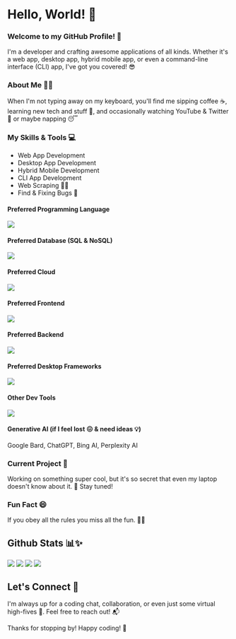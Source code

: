# Hello, World! 👋
### Welcome to my GitHub Profile! 🚀
I'm a developer and crafting awesome applications of all kinds. Whether it's a web app, desktop app, hybrid mobile app, or even a command-line interface (CLI) app, I've got you covered! 😎

### About Me 🙋‍♂️
When I'm not typing away on my keyboard, you'll find me sipping coffee ☕️, learning new tech and stuff 🤔, and occasionally watching YouTube & Twitter 👾 or maybe napping 😴

### My Skills & Tools 💻
- Web App Development 
- Desktop App Development
- Hybrid Mobile Development
- CLI App Development
- Web Scraping 👩‍💻
- Find & Fixing Bugs 🐛

#### Preferred Programming Language 
![](https://skillicons.dev/icons?i=php,js,nodejs,python,go,cs)
#### Preferred Database (SQL & NoSQL)
![](https://skillicons.dev/icons?i=mysql,postgres,sqlite,mongodb,redis,dynamodb)
#### Preferred Cloud
![](https://skillicons.dev/icons?i=aws,gcp,firebase,vercel,netlify)
#### Preferred Frontend
![](https://skillicons.dev/icons?i=js,html,css,sass,bootstrap,tailwind,jquery,react,nextjs,vue,nuxt,vite,webpack)
#### Preferred Backend
![](https://skillicons.dev/icons?i=php,laravel,nodejs,express,py,fastapi,flask,go)
#### Preferred Desktop Frameworks
![](https://skillicons.dev/icons?i=tauri,electron)
#### Other Dev Tools
![](https://skillicons.dev/icons?i=git,powershell,selenium,docker,vscode,visualstudio,eclipse,vim,github,gitlab,postman)
#### Generative AI (if I feel lost 😖 & need ideas 💡)
Google Bard, ChatGPT, Bing AI, Perplexity AI 

### Current Project 🚧
Working on something super cool, but it's so secret that even my laptop doesn't know about it. 🤫 Stay tuned!

### Fun Fact 😄
If you obey all the rules you miss all the fun. 🥱😜

## Github Stats 📊✨
![](http://github-profile-summary-cards.vercel.app/api/cards/repos-per-language?username=afif-dev&theme=react)
![](http://github-profile-summary-cards.vercel.app/api/cards/most-commit-language?username=afif-dev&theme=react)
![](http://github-profile-summary-cards.vercel.app/api/cards/stats?username=afif-dev&theme=react)
![](http://github-profile-summary-cards.vercel.app/api/cards/productive-time?username=afif-dev&theme=react&utcOffset=8)

## Let's Connect 🤝
I'm always up for a coding chat, collaboration, or even just some virtual high-fives 🙌. Feel free to reach out! 📬

Thanks for stopping by! Happy coding! 🎉
